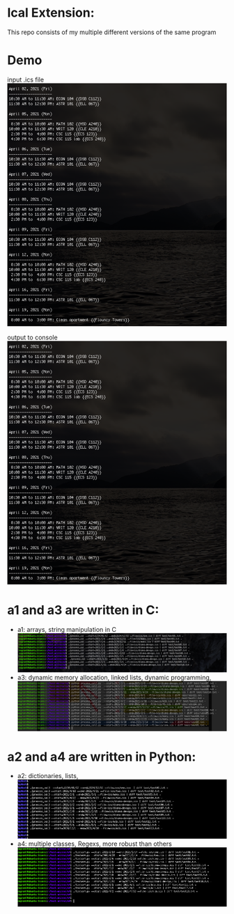 # Ical Extension:

This repo consists of my multiple different versions of the same program

# Demo
input .ics file
![alt text](./img/demo.png)

output to console
![alt text](./img/demo.png)

# a1 and a3 are written in C:
-  a1: arrays, string manipulation in C
![alt text](./img/a1.png)
-  a3: dynamic memory allocation, linked lists, dynamic programming, 
![alt text](./img/a2.png)

# a2 and a4 are written in Python:
- a2: dictionaries, lists, 
![alt text](./img/a3.png)
- a4: multiple classes, Regexs, more robust than others
![alt text](./img/a4.png)


